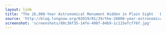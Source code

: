 ```yaml
---
layout: link
title: "The 26,000-Year Astronomical Monument Hidden in Plain Sight   Blog of the Long Now"
source: 'http://blog.longnow.org/02019/01/29/the-26000-year-astronomical-monument-hidden-in-plain-sight/'
screenshot: 'screenshots/88c36f35-14fe-408f-84b9-1c115efcf76f.jpg'
---
```


